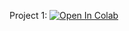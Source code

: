 Project 1: [![Open In Colab](https://colab.research.google.com/assets/colab-badge.svg)](https://github.com/robd123/AML/blob/main/Untitled0.ipynb)
